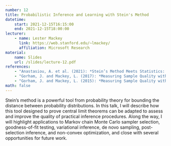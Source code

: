 ```yaml
---
number: 12
title: Probabilistic Inference and Learning with Stein's Method
datetime:
    start: 2021-12-15T16:15:00
    end: 2021-12-15T18:00:00
lecturer: 
    - name: Lester Mackey
      link: https://web.stanford.edu/~lmackey/
      affiliation: Microsoft Research
material:
    name: Slides
    url: /slides/lecture-12.pdf
references:
    - "Anastasiou, A. et al. (2021): *Stein’s Method Meets Statistics: A Review of Some Recent Developments*. [arXiv:2105.03481](https://arxiv.org/abs/2105.03481). **[Sections 1, 2, 4, and 5]**" 
    - "Gorham, J. and Mackey, L. (2017): *Measuring Sample Quality with Kernels*. [arXiv:1703.01717](https://arxiv.org/abs/1703.01717). **[optional]**"
    - "Gorham, J. and Mackey, L. (2015): *Measuring Sample Quality with Stein's Method.* [arXiv:1506.03039](https://arxiv.org/abs/1506.03039). **[optional]**"
math: false
---
```


Stein’s method is a powerful tool from probability theory for bounding the distance between probability distributions. 
In this talk, I will describe how this tool designed to prove central limit theorems can be adapted to assess and improve the quality of practical inference procedures. 
Along the way, I will highlight applications to Markov chain Monte Carlo sampler selection, goodness-of-fit testing, variational inference, de novo sampling, post-selection inference, and non-convex optimization, and close with several opportunities for future work.
